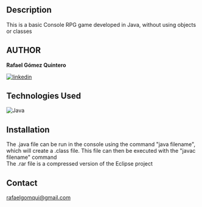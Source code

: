 ## Description

This is a basic Console RPG game developed in Java, without using objects or classes

## AUTHOR  
**Rafael Gómez Quintero**

[![linkedin](https://img.shields.io/static/v1?label=&message=linkedin&color=0e76a8&logo=linkedin&logoColor=white&style=for-the-badge)](https://www.linkedin.com/in/rafael-gómez-quintero-91863627a)

## Technologies Used  
![Java](https://img.shields.io/static/v1?label=&message=Java&color=orange&logo=java&logoColor=white&style=for-the-badge)

## Installation  
The .java file can be run in the console using the command "java filename", which will create a .class file. This file can then be executed with the "javac filename" command  
The .rar file is a compressed version of the Eclipse project

## Contact  
rafaelgomqui@gmail.com
